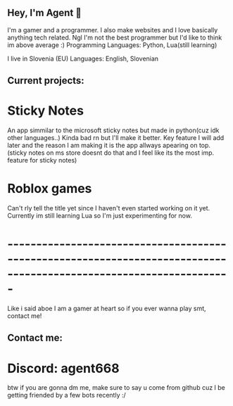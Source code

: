 ## Hey, I'm Agent 👋

I'm a gamer and a programmer.
I also make websites and I love basically anything tech related.
Ngl I'm not the best programmer but I'd like to think im above average :)
Programming Languages: Python, Lua(still learning)

I live in Slovenia (EU)
Languages: English, Slovenian


## Current projects:
# Sticky Notes
An app simmilar to the microsoft sticky notes but made in python(cuz idk other languages..)
Kinda bad rn but I'll make it better.
Key feature I will add later and the reason I am making it is the app allways apearing on top.
(sticky notes on ms store doesnt do that and I feel like its the most imp. feature for sticky notes)
# Roblox games
Can't rly tell the title yet since I haven't even started working on it yet.
Currently im still learning Lua so I'm just experimenting for now.
# -------------------------------------------------------------------------------------------------------------------

Like i said aboe I am a gamer at heart so if you ever wanna play smt, contact me!


## Contact me:
# Discord: agent668
btw if you are gonna dm me, make sure to say u come from github cuz I be getting friended by a few bots recently :/
